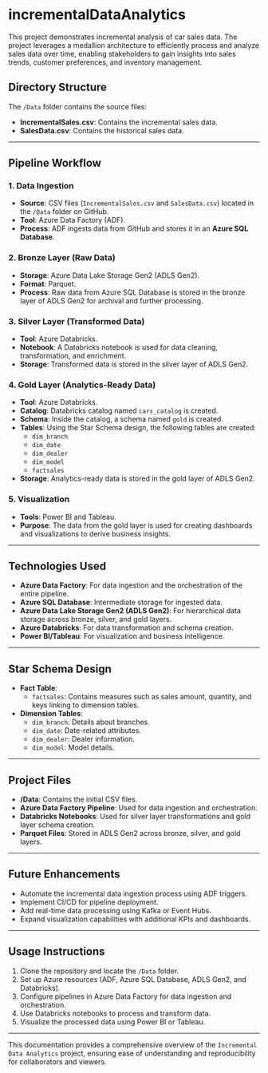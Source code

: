 # incrementalDataAnalytics
This project demonstrates incremental analysis of car sales data. The project leverages a medallion architecture to efficiently process and analyze sales data over time, enabling stakeholders to gain insights into sales trends, customer preferences, and inventory management.

## Directory Structure

The `/Data` folder contains the source files:
- **IncrementalSales.csv**: Contains the incremental sales data.
- **SalesData.csv**: Contains the historical sales data.

---

## Pipeline Workflow

### 1. **Data Ingestion**
- **Source**: CSV files (`IncrementalSales.csv` and `SalesData.csv`) located in the `/Data` folder on GitHub.
- **Tool**: Azure Data Factory (ADF).
- **Process**: ADF ingests data from GitHub and stores it in an **Azure SQL Database**.

### 2. **Bronze Layer (Raw Data)**
- **Storage**: Azure Data Lake Storage Gen2 (ADLS Gen2).
- **Format**: Parquet.
- **Process**: Raw data from Azure SQL Database is stored in the bronze layer of ADLS Gen2 for archival and further processing.

### 3. **Silver Layer (Transformed Data)**
- **Tool**: Azure Databricks.
- **Notebook**: A Databricks notebook is used for data cleaning, transformation, and enrichment.
- **Storage**: Transformed data is stored in the silver layer of ADLS Gen2.

### 4. **Gold Layer (Analytics-Ready Data)**
- **Tool**: Azure Databricks.
- **Catalog**: Databricks catalog named `cars_catalog` is created.
- **Schema**: Inside the catalog, a schema named `gold` is created.
- **Tables**: Using the Star Schema design, the following tables are created:
  - `dim_branch`
  - `dim_date`
  - `dim_dealer`
  - `dim_model`
  - `factsales`
- **Storage**: Analytics-ready data is stored in the gold layer of ADLS Gen2.

### 5. **Visualization**
- **Tools**: Power BI and Tableau.
- **Purpose**: The data from the gold layer is used for creating dashboards and visualizations to derive business insights.

---

## Technologies Used
- **Azure Data Factory**: For data ingestion and the orchestration of the entire pipeline.
- **Azure SQL Database**: Intermediate storage for ingested data.
- **Azure Data Lake Storage Gen2 (ADLS Gen2)**: For hierarchical data storage across bronze, silver, and gold layers.
- **Azure Databricks**: For data transformation and schema creation.
- **Power BI/Tableau**: For visualization and business intelligence.

---

## Star Schema Design
- **Fact Table**:
  - `factsales`: Contains measures such as sales amount, quantity, and keys linking to dimension tables.
- **Dimension Tables**:
  - `dim_branch`: Details about branches.
  - `dim_date`: Date-related attributes.
  - `dim_dealer`: Dealer information.
  - `dim_model`: Model details.

---

## Project Files
- **/Data**: Contains the initial CSV files.
- **Azure Data Factory Pipeline**: Used for data ingestion and orchestration.
- **Databricks Notebooks**: Used for silver layer transformations and gold layer schema creation.
- **Parquet Files**: Stored in ADLS Gen2 across bronze, silver, and gold layers.

---

## Future Enhancements
- Automate the incremental data ingestion process using ADF triggers.
- Implement CI/CD for pipeline deployment.
- Add real-time data processing using Kafka or Event Hubs.
- Expand visualization capabilities with additional KPIs and dashboards.

---

## Usage Instructions
1. Clone the repository and locate the `/Data` folder.
2. Set up Azure resources (ADF, Azure SQL Database, ADLS Gen2, and Databricks).
3. Configure pipelines in Azure Data Factory for data ingestion and orchestration.
4. Use Databricks notebooks to process and transform data.
5. Visualize the processed data using Power BI or Tableau.

---

This documentation provides a comprehensive overview of the `Incremental Data Analytics` project, ensuring ease of understanding and reproducibility for collaborators and viewers.
